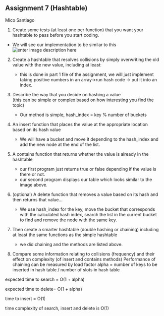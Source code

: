 ## Assignment 7 (Hashtable)
Mico Santiago
1.  Create some tests (at least one per function) that you want your hashtable to pass before you start coding.
-	We will see our implementation to be similar to this![enter image description here](https://www.softwaretestinghelp.com/wp-content/qa/uploads/2019/08/Hash-codes.png)
2.  Create a hashtable that resolves collisions by simply overwriting the old value with the new value, including at least:    
	- this is done in part 1 file of the assignment, we will just implement taking positive numbers in an array->run hash code -> put it into an index.
3.  Describe the way that you decide on hashing a value  
    (this can be simple or complex based on how interesting you find the topic)
    - Our method is simple, hash_index = key % number of buckets
4.  An insert function that places the value at the appropriate location based on its hash value
    - We will have a bucket and move it depending to the hash_index and add the new node at the end of the list.
5.  A contains function that returns whether the value is already in the hashtable
    -	our first program just returns true or false depending if the value is there or not.
    -	our second program displays our table which looks similar to the image above.
6.  (optional) A delete function that removes a value based on its hash and then returns that value…
    -	We use hash_index for the key, move the bucket that corresponds with the calculated hash index, search the list in the current bucket to find and remove the node with the same key.

7.  Then create a smarter hashtable (double hashing or chaining) including at least the same functions as the simple hashtable
    -	we did chaining and the methods are listed above.
8.  Compare some information relating to collisions (frequency) and their effect on complexity (of insert and contains methods)
Performance of chaining can be measured by 
load factor  alpha = number of keys to be inserted in hash table / number of slots in hash table

expected time to search = O(1 + alpha)

expected time to delete= O(1 + alpha)

time to insert = O(1)

time complexity of search, insert and delete is O(1)
